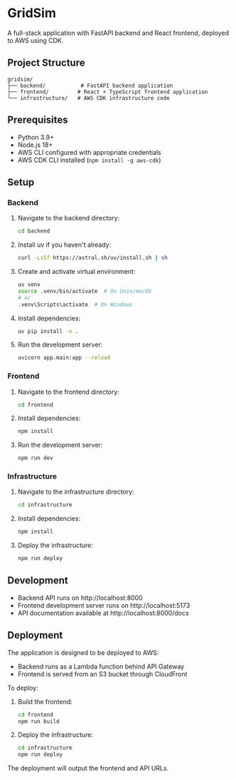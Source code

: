 # GridSim

A full-stack application with FastAPI backend and React frontend, deployed to AWS using CDK.

## Project Structure

```
gridsim/
├── backend/           # FastAPI backend application
├── frontend/         # React + TypeScript frontend application
└── infrastructure/   # AWS CDK infrastructure code
```

## Prerequisites

- Python 3.9+
- Node.js 18+
- AWS CLI configured with appropriate credentials
- AWS CDK CLI installed (`npm install -g aws-cdk`)

## Setup

### Backend

1. Navigate to the backend directory:

   ```bash
   cd backend
   ```

2. Install uv if you haven't already:

   ```bash
   curl -LsSf https://astral.sh/uv/install.sh | sh
   ```

3. Create and activate virtual environment:

   ```bash
   uv venv
   source .venv/bin/activate  # On Unix/macOS
   # or
   .venv\Scripts\activate  # On Windows
   ```

4. Install dependencies:

   ```bash
   uv pip install -e .
   ```

5. Run the development server:
   ```bash
   uvicorn app.main:app --reload
   ```

### Frontend

1. Navigate to the frontend directory:

   ```bash
   cd frontend
   ```

2. Install dependencies:

   ```bash
   npm install
   ```

3. Run the development server:
   ```bash
   npm run dev
   ```

### Infrastructure

1. Navigate to the infrastructure directory:

   ```bash
   cd infrastructure
   ```

2. Install dependencies:

   ```bash
   npm install
   ```

3. Deploy the infrastructure:
   ```bash
   npm run deploy
   ```

## Development

- Backend API runs on http://localhost:8000
- Frontend development server runs on http://localhost:5173
- API documentation available at http://localhost:8000/docs

## Deployment

The application is designed to be deployed to AWS:

- Backend runs as a Lambda function behind API Gateway
- Frontend is served from an S3 bucket through CloudFront

To deploy:

1. Build the frontend:

   ```bash
   cd frontend
   npm run build
   ```

2. Deploy the infrastructure:
   ```bash
   cd infrastructure
   npm run deploy
   ```

The deployment will output the frontend and API URLs.
